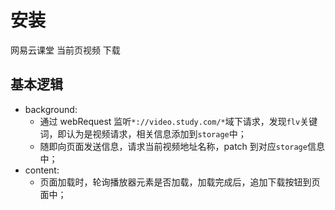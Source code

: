 # 安装

网易云课堂 当前页视频 下载

## 基本逻辑

* background:
  * 通过 webRequest 监听`*://video.study.com/*`域下请求，发现`flv`关键词，即认为是视频请求，相关信息添加到`storage`中；
  * 随即向页面发送信息，请求当前视频地址名称，patch 到对应`storage`信息中；
* content:
  * 页面加载时，轮询播放器元素是否加载，加载完成后，追加下载按钮到页面中；
